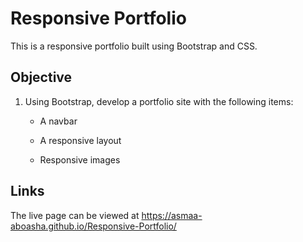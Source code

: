 # Responsive Portfolio

This is a responsive portfolio built using Bootstrap and CSS. 

## Objective 

1. Using Bootstrap, develop a portfolio site with the following items:
 
    * A navbar

    * A responsive layout

    * Responsive images

## Links 

The live page can be viewed at https://asmaa-aboasha.github.io/Responsive-Portfolio/